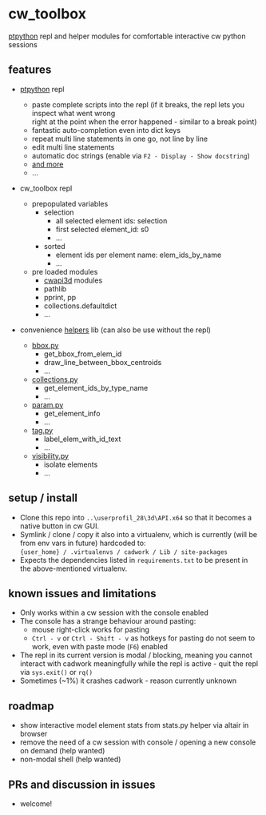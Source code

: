 # cw_toolbox
[ptpython](https://github.com/prompt-toolkit/ptpython) repl and helper modules for comfortable interactive cw python sessions


## features

* [ptpython](https://github.com/prompt-toolkit/ptpython) repl
  * paste complete scripts into the repl (if it breaks, the repl lets you inspect what went wrong <br> right at the point when 
    the error happened - similar to a break point)
  * fantastic auto-completion even into dict keys
  * repeat multi line statements in one go, not line by line
  * edit multi line statements
  * automatic doc strings (enable via `F2 - Display - Show docstring`)
  * [and more](https://github.com/prompt-toolkit/ptpython#features)
  * ...

* cw_toolbox repl
  * prepopulated variables
    * selection
      * all selected element ids: selection
      * first selected element_id: s0
      * ...
    * sorted
      * element ids per element name: elem_ids_by_name
      * ...
  * pre loaded modules
    * [cwapi3d](https://github.com/cwapi3d/cwapi3dpython) modules
    * pathlib
    * pprint, pp
    * collections.defaultdict
    * ...

* convenience [helpers](https://github.com/fbpyr/cw_toolbox/tree/main/helpers) lib (can also be use without the repl)
  * [bbox.py](https://github.com/fbpyr/cw_toolbox/blob/main/helpers/bbox.py)
    * get_bbox_from_elem_id
    * draw_line_between_bbox_centroids
    * ...
  * [collections.py](https://github.com/fbpyr/cw_toolbox/blob/main/helpers/collections.py)
    * get_element_ids_by_type_name
    * ...
  * [param.py](https://github.com/fbpyr/cw_toolbox/blob/main/helpers/param.py)
    * get_element_info
    * ...
  * [tag.py](https://github.com/fbpyr/cw_toolbox/blob/main/helpers/tag.py)
    * label_elem_with_id_text
    * ...
  * [visibility.py](https://github.com/fbpyr/cw_toolbox/blob/main/helpers/visibility.py)
    * isolate elements
    * ...


## setup / install

* Clone this repo into `..\userprofil_28\3d\API.x64` so that it becomes a native button in cw GUI.
* Symlink / clone / copy it also into a virtualenv, which is currently (will be from env vars in future) hardcoded to: <br>
  `{user_home} / .virtualenvs / cadwork / Lib / site-packages`
* Expects the dependencies listed in `requirements.txt` to be present in the above-mentioned virtualenv.

## known issues and limitations

* Only works within a cw session with the console enabled
* The console has a strange behaviour around pasting:
  * mouse right-click works for pasting
  * `Ctrl - v` or `Ctrl - Shift - v` as hotkeys for pasting do not seem to work, even with paste mode (`F6`) enabled
* The repl in its current version is modal / blocking, meaning you cannot interact with cadwork meaningfully while the 
  repl is active - quit the repl via `sys.exit()` or `rq()`
* Sometimes (~1%) it crashes cadwork - reason currently unknown

## roadmap

* show interactive model element stats from stats.py helper via altair in browser
* remove the need of a cw session with console / opening a new console on demand (help wanted)
* non-modal shell (help wanted)

## PRs and discussion in issues

* welcome!
